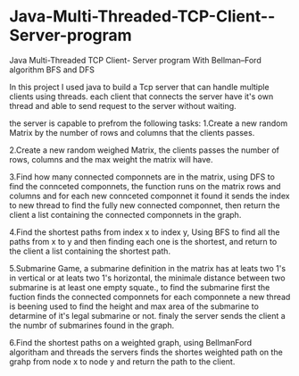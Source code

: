 # Java-Multi-Threaded-TCP-Client--Server-program
Java Multi-Threaded TCP Client- Server program With Bellman–Ford algorithm BFS and DFS

In this project I used java to build a Tcp server that can handle multiple clients using threads. each client that connects the server have it's own thread and able to send request to the server without waiting.

the server is capable to prefrom the following tasks: 1.Create a new random Matrix by the number of rows and columns that the clients passes.

2.Create a new random weighed Matrix, the clients passes the number of rows, columns and the max weight the matrix will have.

3.Find how many connected componnets are in the matrix, using DFS to find the connceted componnets, the function runs on the matrix rows and columns and for each new connceted componnet it found it sends the index to new thread to find the fully new connected componnet, then return the client a list containing the connected componnets in the graph.

4.Find the shortest paths from index x to index y, Using BFS to find all the paths from x to y and then finding each one is the shortest, and return to the client a list containing the shortest path.

5.Submarine Game, a submarine definition in the matrix has at leats two 1's in vertical or at leats two 1's horizontal, the minimale distance between two submarine is at least one empty squate., to find the submarine first the fuction finds the connected componnets for each componnete a new thread is beening used to find the height and max area of the submarine to detarmine of it's legal submarine or not. finaly the server sends the client a the numbr of submarines found in the graph.

6.Find the shortest paths on a weighted graph, using BellmanFord algoritham and threads the servers finds the shortes weighted path on the grahp from node x to node y and return the path to the client.

